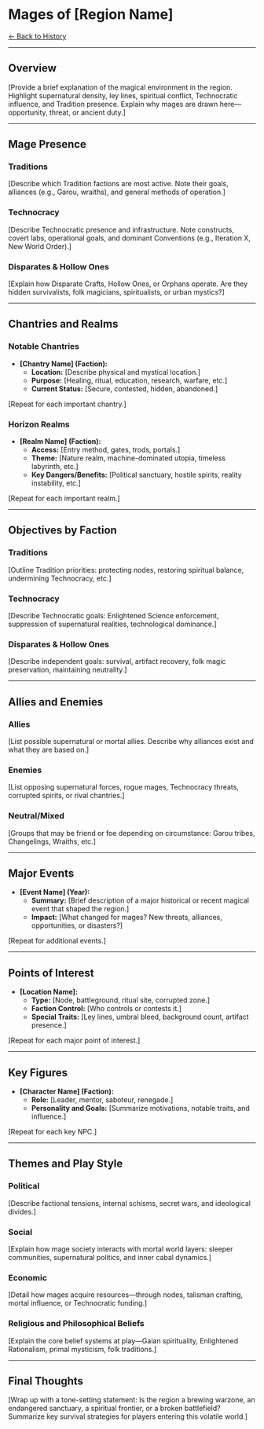 # Mages of [Region Name]

[← Back to History](../README.md)

-----

## Overview

[Provide a brief explanation of the magical environment in the region. Highlight supernatural density, ley lines, spiritual conflict, Technocratic influence, and Tradition presence. Explain why mages are drawn here—opportunity, threat, or ancient duty.]

---

## Mage Presence

### Traditions
[Describe which Tradition factions are most active. Note their goals, alliances (e.g., Garou, wraiths), and general methods of operation.]

### Technocracy
[Describe Technocratic presence and infrastructure. Note constructs, covert labs, operational goals, and dominant Conventions (e.g., Iteration X, New World Order).]

### Disparates & Hollow Ones
[Explain how Disparate Crafts, Hollow Ones, or Orphans operate. Are they hidden survivalists, folk magicians, spiritualists, or urban mystics?]

---

## Chantries and Realms

### Notable Chantries

- **[Chantry Name] (Faction):**
  - **Location:** [Describe physical and mystical location.]
  - **Purpose:** [Healing, ritual, education, research, warfare, etc.]
  - **Current Status:** [Secure, contested, hidden, abandoned.]

[Repeat for each important chantry.]

### Horizon Realms

- **[Realm Name] (Faction):**
  - **Access:** [Entry method, gates, trods, portals.]
  - **Theme:** [Nature realm, machine-dominated utopia, timeless labyrinth, etc.]
  - **Key Dangers/Benefits:** [Political sanctuary, hostile spirits, reality instability, etc.]

[Repeat for each important realm.]

---

## Objectives by Faction

### Traditions
[Outline Tradition priorities: protecting nodes, restoring spiritual balance, undermining Technocracy, etc.]

### Technocracy
[Describe Technocratic goals: Enlightened Science enforcement, suppression of supernatural realities, technological dominance.]

### Disparates & Hollow Ones
[Describe independent goals: survival, artifact recovery, folk magic preservation, maintaining neutrality.]

---

## Allies and Enemies

### Allies
[List possible supernatural or mortal allies. Describe why alliances exist and what they are based on.]

### Enemies
[List opposing supernatural forces, rogue mages, Technocracy threats, corrupted spirits, or rival chantries.]

### Neutral/Mixed
[Groups that may be friend or foe depending on circumstance: Garou tribes, Changelings, Wraiths, etc.]

---

## Major Events

- **[Event Name] (Year):**
  - **Summary:** [Brief description of a major historical or recent magical event that shaped the region.]
  - **Impact:** [What changed for mages? New threats, alliances, opportunities, or disasters?]

[Repeat for additional events.]

---

## Points of Interest

- **[Location Name]:**
  - **Type:** [Node, battleground, ritual site, corrupted zone.]
  - **Faction Control:** [Who controls or contests it.]
  - **Special Traits:** [Ley lines, umbral bleed, background count, artifact presence.]

[Repeat for each major point of interest.]

---

## Key Figures

- **[Character Name] (Faction):**
  - **Role:** [Leader, mentor, saboteur, renegade.]
  - **Personality and Goals:** [Summarize motivations, notable traits, and influence.]

[Repeat for each key NPC.]

---

## Themes and Play Style

### Political
[Describe factional tensions, internal schisms, secret wars, and ideological divides.]

### Social
[Explain how mage society interacts with mortal world layers: sleeper communities, supernatural politics, and inner cabal dynamics.]

### Economic
[Detail how mages acquire resources—through nodes, talisman crafting, mortal influence, or Technocratic funding.]

### Religious and Philosophical Beliefs
[Explain the core belief systems at play—Gaian spirituality, Enlightened Rationalism, primal mysticism, folk traditions.]

---

## Final Thoughts

[Wrap up with a tone-setting statement: Is the region a brewing warzone, an endangered sanctuary, a spiritual frontier, or a broken battlefield? Summarize key survival strategies for players entering this volatile world.]